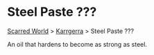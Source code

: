 # Steel Paste ??? 
[Scarred World](./scarred-world.md) > [Karrgerra](./trade-partner-2.md) > Steel Paste ???

An oil that hardens to become as strong as steel.
